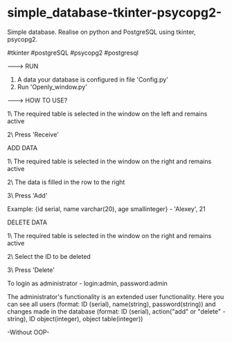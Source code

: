 # simple_database-tkinter-psycopg2-
Simple database. Realise on python and PostgreSQL using tkinter, psycopg2.

#tkinter #postgreSQL #psycopg2 #postgresql


---> RUN

1. A data your database is configured in file 'Config.py'   
2. Run 'Openly_window.py'



---> HOW TO USE?

1\ The required table is selected in the window on the left and remains active

2\ Press 'Receive'

ADD DATA

1\ The required table is selected in the window on the right and remains active

2\ The data is filled in the row to the right

3\ Press 'Add'

Example: {id serial, name varchar(20), age smallinteger} - 'Alexey', 21

DELETE DATA

1\ The required table is selected in the window on the right and remains active

2\ Select the ID to be deleted

3\ Press 'Delete'



To login as administrator - login:admin, password:admin

The administrator's functionality is an extended user functionality. Here you can see all users (format: ID (serial), name(string), password(string)) and changes made in the database (format: ID (serial), action("add" or "delete" - string), ID object(integer), object table(integer))



-Without OOP-
